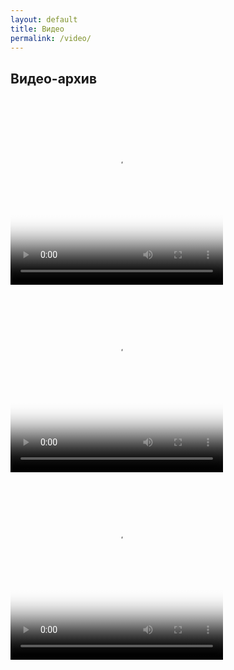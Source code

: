 ```yaml
---
layout: default
title: Видео
permalink: /video/
---
```


## Видео-архив

  <video width="340" height="300" controls="controls" poster="/images/encryption.png">
   <source src="Wildlife.mp4" type='video/mp4; codecs="avc1.42E01E, mp4a.40.2"'>
  </video>

  <video width="340" height="300" controls="controls" poster="/images/encryption.png">
   <source src="Wildlife.mp4" type='video/mp4; codecs="avc1.42E01E, mp4a.40.2"'>
  </video>
  
  <video width="340" height="300" controls="controls" poster="/images/encryption.png">
   <source src="Wildlife.mp4" type='video/mp4; codecs="avc1.42E01E, mp4a.40.2"'>
  </video>
